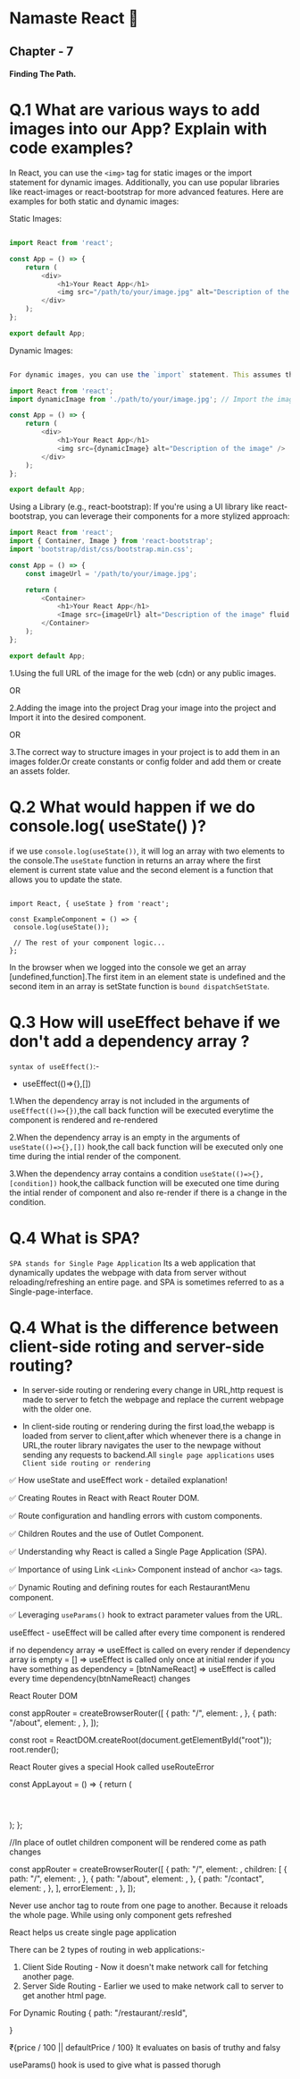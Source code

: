 # Namaste React 🚀

## Chapter - 7

#### Finding The Path.


 # Q.1 What are various ways to add images into our App? Explain with code examples?

In React, you can use the `<img>` tag for static images or the import statement for dynamic images. Additionally, you can use popular libraries like react-images or react-bootstrap for more advanced features. Here are examples for both static and dynamic images:

Static Images:
```javascript

import React from 'react';

const App = () => {
    return (
        <div>
            <h1>Your React App</h1>
            <img src="/path/to/your/image.jpg" alt="Description of the image" />
        </div>
    );
};

export default App;
```

Dynamic Images:
```javascript

For dynamic images, you can use the `import` statement. This assumes that your build system supports ES6 `module` syntax.

import React from 'react';
import dynamicImage from './path/to/your/image.jpg'; // Import the image

const App = () => {
    return (
        <div>
            <h1>Your React App</h1>
            <img src={dynamicImage} alt="Description of the image" />
        </div>
    );
};

export default App;

```
Using a Library (e.g., react-bootstrap):
If you're using a UI library like react-bootstrap, you can leverage their components for a more stylized approach:

```javascript
import React from 'react';
import { Container, Image } from 'react-bootstrap';
import 'bootstrap/dist/css/bootstrap.min.css';

const App = () => {
    const imageUrl = '/path/to/your/image.jpg';

    return (
        <Container>
            <h1>Your React App</h1>
            <Image src={imageUrl} alt="Description of the image" fluid />
        </Container>
    );
};

export default App;

```
1.Using the full URL of the image for the web (cdn) or any public images.

  OR

2.Adding the image into the project Drag your image into the project and Import it into the desired component.

OR

3.The correct way to structure images in your project is to add them in an images folder.Or create constants or config folder and add them or create an assets folder.


 # Q.2 What would happen if we do console.log( useState() )?

 if we use `console.log(useState())`, it will log an array with two elements to the console.The `useState` function in returns an array where the first element is current state value and the second element is a function that allows you to update the state.
 ```JSX

import React, { useState } from 'react';

const ExampleComponent = () => {
  console.log(useState());

  // The rest of your component logic...
};
 ```
 In the browser when we logged into the console we get an array [undefined,function].The first item in an element state is undefined and the second item in an array is  setState function is `bound dispatchSetState`.


  # Q.3 How will useEffect behave if we don't add a dependency array ?


`syntax of useEffect()`:-

 * useEffect(()=>{},[])

1.When the dependency array is not included in the arguments of `useEffect(()=>{})`,the call back function will be executed everytime the component is rendered and re-rendered

2.When the dependency array is an empty in the arguments of `useState(()=>{},[])` hook,the call back function will be executed only one time during the intial render of the component.

3.When the dependency array contains a condition `useState(()=>{},[condition])` hook,the callback function will be executed one time during the intial render of component and also re-render if there is a change in the condition.


 # Q.4 What is SPA?

 `SPA stands for Single Page Application` Its a web application that dynamically updates the webpage with data from server without reloading/refreshing an entire page. and SPA is sometimes referred to as a Single-page-interface.


 # Q.4 What is the difference between client-side roting and server-side routing?

 * In server-side routing or rendering every change in URL,http request is made to server to fetch the webpage and replace the current webpage with the older one.

* In client-side routing or rendering during the first load,the webapp is loaded from server to client,after which whenever there is a change in URL,the router library navigates the user to the newpage without sending any requests to backend.All `single page applications` uses `Client side routing or rendering`


✅ How useState and useEffect work - detailed explanation!

✅ Creating Routes in React with React Router DOM.

✅ Route configuration and handling errors with custom components.

✅ Children Routes and the use of Outlet Component.

✅ Understanding why React is called a Single Page Application (SPA).

✅ Importance of using Link `<Link>` Component instead of anchor `<a>` tags.

✅ Dynamic Routing and defining routes for each RestaurantMenu component.

✅ Leveraging `useParams()` hook to extract parameter values from the URL.

useEffect - useEffect will be called after every time component is rendered

if no dependency array => useEffect is called on every render
if dependency array is empty = [] => useEffect is called only once at initial render
if you have something as dependency = [btnNameReact] => useEffect is called every time dependency(btnNameReact) changes

React Router DOM

const appRouter = createBrowserRouter([
  {
    path: "/",
    element: <AppLayout />,
  },
  {
    path: "/about",
    element: <About />,
  },
]);

const root = ReactDOM.createRoot(document.getElementById("root"));
root.render(<RouterProvider router={appRouter} />);

React Router gives a special Hook called useRouteError 

const AppLayout = () => {
  return (
    <div id="app">
      <Header />
      <Outlet />
      <Footer />
    </div>
  );
};

//In place of outlet children component will be rendered come as path changes

const appRouter = createBrowserRouter([
  {
    path: "/",
    element: <AppLayout />,
    children: [
      {
        path: "/",
        element: <Body />,
      },
      {
        path: "/about",
        element: <About />,
      },
      {
        path: "/contact",
        element: <Contact />,
      },
    ],
    errorElement: <Error />,
  },
]);

Never use anchor tag to route from one page to another. Because it reloads the whole page. While using <Link /> only component
gets refreshed

React helps us create single page application

There can be 2 types of routing in web applications:-
1) Client Side Routing - Now it doesn't make network call for fetching another page.
2) Server Side Routing - Earlier we used to make network call to server to get another html page.


For Dynamic Routing
{
path: "/restaurant/:resId",

}

₹{price / 100 || defaultPrice / 100} 
It evaluates on basis of truthy and falsy

useParams() hook is used to give what is passed thorugh